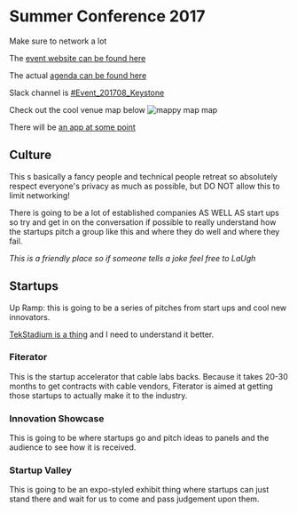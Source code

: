 # Summer Conference 2017

Make sure to network a lot

The [event website can be found here](http://www.cablelabs.com/event/summer-conference-2017/)

The actual [agenda can be found here](http://www.cablelabs.com/wp-content/themes/cablelabs-v23/images/Summer_Conference_2017_Agenda.pdf)

Slack channel is [#Event_201708_Keystone](https://cablelabs.slack.com/messages/C2BH8RRUZ/details/)

Check out the cool venue map below
![mappy map map](http://www.keystonesymposia.org/views/Web/imgs/Sites/FLRPLN_KeystoneFull.gif)

There will be [an app at some point](https://encrypted-tbn0.gstatic.com/images?q=tbn:ANd9GcR34hg7NWjuNyOBcsPxGWzigGYQPGgO4Rq-Sc-absfbQfoWmUcgyr0N4fk)

## Culture

This s basically a fancy people and technical people retreat so absolutely 
respect everyone's privacy as much as possible, but DO NOT allow this to 
limit networking! 

There is going to be a lot of established companies AS WELL AS start ups
so try and get in on the conversation if possible to really understand
how the startups pitch a group like this and where they do well and 
where they fail. 

*This is a friendly place so if someone tells a joke feel free to LaUgh* 

## Startups 

Up Ramp: this is going to be a series of pitches from start ups and cool 
new innovators. 

[TekStadium is a thing](https://www.tekstadium.com/) and I need to understand it better.

### Fiterator

This is the startup accelerator that cable labs backs. Because it takes 
20-30 months to get contracts with cable vendors, Fiterator is aimed at 
getting those startups to actually make it to the industry.

### Innovation Showcase 

This is going to be where startups go and pitch ideas to panels and the 
audience to see how it is received. 

### Startup Valley

This is going to be an expo-styled exhibit thing where startups can just 
stand there and wait for us to come and pass judgement upon them. 
